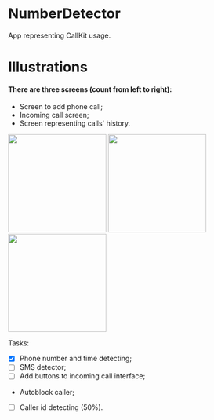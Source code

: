 # NumberDetector
App representing CallKit usage.

# Illustrations
#### There are three screens (count from left to right):
- Screen to add phone call;
- Incoming call screen;
- Screen representing calls' history.
<p float="center">
 <img src="https://user-images.githubusercontent.com/31551241/189049083-88623dc3-d57e-4bea-8e4b-4eabcc8e1cc5.PNG" width="200" />
 <img src="https://user-images.githubusercontent.com/31551241/189049089-94336280-488d-422e-8fb9-6a468eb7fa90.PNG" width="200" /> 
 <img src="https://user-images.githubusercontent.com/31551241/189049105-d916becd-04b1-42e0-a8c3-c9dee5e1db5a.PNG" width="200" />
</p>

Tasks:
- [x] Phone number and time detecting;
- [ ] SMS detector;
- [ ] Add buttons to incoming call interface;
- [ ](50%) Autoblock caller;
- [ ]  Caller id detecting (50%).
